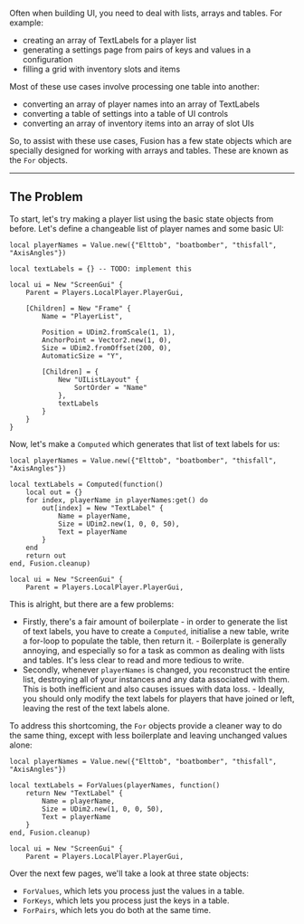 Often when building UI, you need to deal with lists, arrays and tables. For
example:

- creating an array of TextLabels for a player list
- generating a settings page from pairs of keys and values in a configuration
- filling a grid with inventory slots and items

Most of these use cases involve processing one table into another:

- converting an array of player names into an array of TextLabels
- converting a table of settings into a table of UI controls
- converting an array of inventory items into an array of slot UIs

So, to assist with these use cases, Fusion has a few state objects which are
specially designed for working with arrays and tables. These are known as the
`For` objects.

---

## The Problem

To start, let's try making a player list using the basic state objects from
before. Let's define a changeable list of player names and some basic UI:

```luau linenums="1"
local playerNames = Value.new({"Elttob", "boatbomber", "thisfall", "AxisAngles"})

local textLabels = {} -- TODO: implement this

local ui = New "ScreenGui" {
    Parent = Players.LocalPlayer.PlayerGui,

    [Children] = New "Frame" {
        Name = "PlayerList",

        Position = UDim2.fromScale(1, 1),
        AnchorPoint = Vector2.new(1, 0),
        Size = UDim2.fromOffset(200, 0),
        AutomaticSize = "Y",

        [Children] = {
            New "UIListLayout" {
                SortOrder = "Name"
            },
            textLabels
        }
    }
}
```

Now, let's make a `Computed` which generates that list of text labels for us:

```luau linenums="1" hl_lines="3-13"
local playerNames = Value.new({"Elttob", "boatbomber", "thisfall", "AxisAngles"})

local textLabels = Computed(function()
    local out = {}
    for index, playerName in playerNames:get() do
        out[index] = New "TextLabel" {
            Name = playerName,
            Size = UDim2.new(1, 0, 0, 50),
            Text = playerName
        }
    end
    return out
end, Fusion.cleanup)

local ui = New "ScreenGui" {
    Parent = Players.LocalPlayer.PlayerGui,
```

This is alright, but there are a few problems:

- Firstly, there's a fair amount of boilerplate - in order to generate the list
  of text labels, you have to create a `Computed`, initialise a new table, write a
  for-loop to populate the table, then return it. - Boilerplate is generally annoying, and especially so for a task as common
  as dealing with lists and tables. It's less clear to read and more tedious
  to write.
- Secondly, whenever `playerNames` is changed, you reconstruct the entire list,
  destroying all of your instances and any data associated with them. This is both
  inefficient and also causes issues with data loss. - Ideally, you should only modify the text labels for players that have
  joined or left, leaving the rest of the text labels alone.

To address this shortcoming, the `For` objects provide a cleaner way to do the
same thing, except with less boilerplate and leaving unchanged values alone:

```luau linenums="1" hl_lines="3-9"
local playerNames = Value.new({"Elttob", "boatbomber", "thisfall", "AxisAngles"})

local textLabels = ForValues(playerNames, function()
    return New "TextLabel" {
        Name = playerName,
        Size = UDim2.new(1, 0, 0, 50),
        Text = playerName
    }
end, Fusion.cleanup)

local ui = New "ScreenGui" {
    Parent = Players.LocalPlayer.PlayerGui,
```

Over the next few pages, we'll take a look at three state objects:

- `ForValues`, which lets you process just the values in a table.
- `ForKeys`, which lets you process just the keys in a table.
- `ForPairs`, which lets you do both at the same time.
